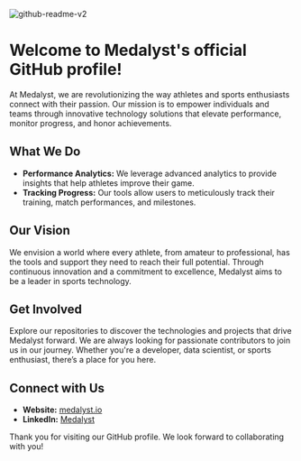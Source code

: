 ![github-readme-v2](https://github.com/medalyst/.github/assets/170970252/3d2be474-0ec0-448d-8293-1612af55e422)

# Welcome to Medalyst's official GitHub profile! 

At Medalyst, we are revolutionizing the way athletes and sports enthusiasts connect with their passion. Our mission is to empower individuals and teams through innovative technology solutions that elevate performance, monitor progress, and honor achievements.

## What We Do

- **Performance Analytics:** We leverage advanced analytics to provide insights that help athletes improve their game.
- **Tracking Progress:** Our tools allow users to meticulously track their training, match performances, and milestones.

## Our Vision

We envision a world where every athlete, from amateur to professional, has the tools and support they need to reach their full potential. Through continuous innovation and a commitment to excellence, Medalyst aims to be a leader in sports technology.

## Get Involved

Explore our repositories to discover the technologies and projects that drive Medalyst forward. We are always looking for passionate contributors to join us in our journey. Whether you're a developer, data scientist, or sports enthusiast, there’s a place for you here.

## Connect with Us

- **Website:** [medalyst.io](https://medalyst.io)
- **LinkedIn:** [Medalyst](https://linkedin.com/company/medalyst)

Thank you for visiting our GitHub profile. We look forward to collaborating with you!
